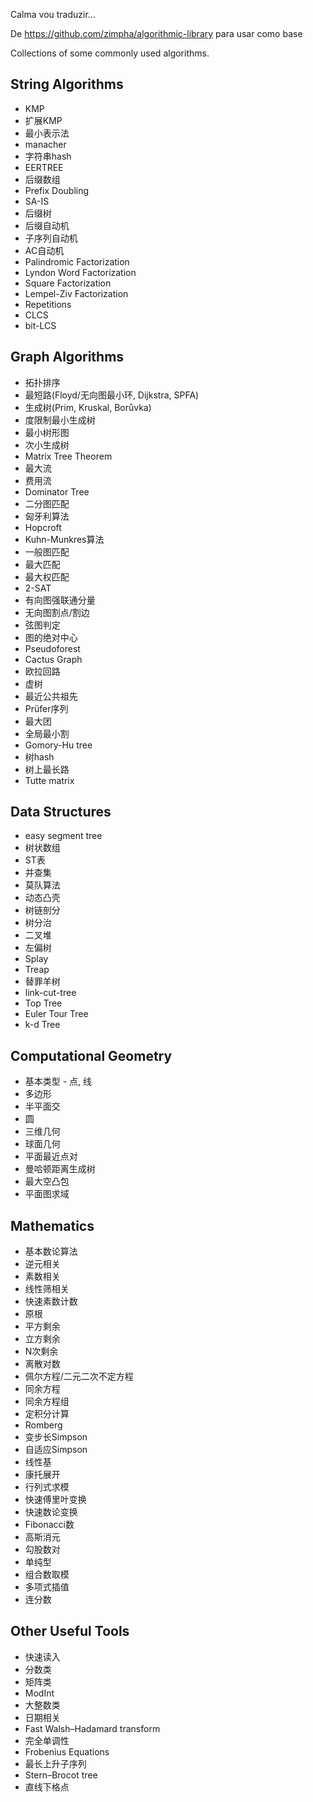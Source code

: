 Calma vou traduzir...

De https://github.com/zimpha/algorithmic-library para usar como base

Collections of some commonly used algorithms.

## String Algorithms

- KMP
- 扩展KMP
- 最小表示法
- manacher
- 字符串hash
- EERTREE
- 后缀数组
- Prefix Doubling
- SA-IS
- 后缀树
- 后缀自动机
- 子序列自动机
- AC自动机
- Palindromic Factorization
- Lyndon Word Factorization
- Square Factorization
- Lempel-Ziv Factorization
- Repetitions
- CLCS
- bit-LCS
 
## Graph Algorithms

- 拓扑排序
- 最短路(Floyd/无向图最小环, Dijkstra, SPFA)
- 生成树(Prim, Kruskal, Borůvka)
- 度限制最小生成树
- 最小树形图
- 次小生成树
- Matrix Tree Theorem
- 最大流
- 费用流
- Dominator Tree
- 二分图匹配
- 匈牙利算法
- Hopcroft
- Kuhn-Munkres算法
- 一般图匹配
- 最大匹配
- 最大权匹配
- 2-SAT
- 有向图强联通分量
- 无向图割点/割边
- 弦图判定
- 图的绝对中心
- Pseudoforest
- Cactus Graph
- 欧拉回路
- 虚树
- 最近公共祖先
- Prüfer序列
- 最大团
- 全局最小割
- Gomory-Hu tree
- 树hash
- 树上最长路
- Tutte matrix

## Data Structures

- easy segment tree
- 树状数组
- ST表
- 并查集
- 莫队算法
- 动态凸壳
- 树链剖分
- 树分治
- 二叉堆
- 左偏树
- Splay
- Treap
- 替罪羊树
- link-cut-tree
- Top Tree
- Euler Tour Tree
- k-d Tree
 
## Computational Geometry

- 基本类型 - 点, 线
- 多边形
- 半平面交
- 圆
- 三维几何
- 球面几何
- 平面最近点对
- 曼哈顿距离生成树
- 最大空凸包
- 平面图求域

## Mathematics

- 基本数论算法
- 逆元相关
- 素数相关
- 线性筛相关
- 快速素数计数
- 原根
- 平方剩余
- 立方剩余
- N次剩余
- 离散对数
- 佩尔方程/二元二次不定方程
- 同余方程
- 同余方程组
- 定积分计算
- Romberg
- 变步长Simpson
- 自适应Simpson
- 线性基
- 康托展开
- 行列式求模
- 快速傅里叶变换
- 快速数论变换
- Fibonacci数
- 高斯消元
- 勾股数对
- 单纯型
- 组合数取模
- 多项式插值
- 连分数

## Other Useful Tools

- 快速读入
- 分数类
- 矩阵类
- ModInt
- 大整数类
- 日期相关
- Fast Walsh–Hadamard transform
- 完全单调性
- Frobenius Equations
- 最长上升子序列
- Stern–Brocot tree
- 直线下格点
